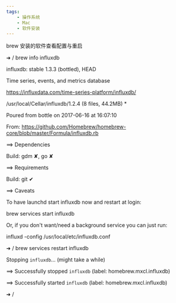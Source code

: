 ```yaml
---
tags:
    - 操作系统
    - Mac
    - 软件安装
---
```


brew 安装的软件查看配置与重启

➜  / brew info influxdb

influxdb: stable 1.3.3 (bottled), HEAD

Time series, events, and metrics database

https://influxdata.com/time-series-platform/influxdb/

/usr/local/Cellar/influxdb/1.2.4 (8 files, 44.2MB) *

  Poured from bottle on 2017-06-16 at 16:07:10

From: https://github.com/Homebrew/homebrew-core/blob/master/Formula/influxdb.rb

==> Dependencies

Build: gdm ✘, go ✘

==> Requirements

Build: git ✔

==> Caveats

To have launchd start influxdb now and restart at login:

  brew services start influxdb

Or, if you don't want/need a background service you can just run:

  influxd -config /usr/local/etc/influxdb.conf

➜  / brew services restart influxdb

Stopping `influxdb`... (might take a while)

==> Successfully stopped `influxdb` (label: homebrew.mxcl.influxdb)

==> Successfully started `influxdb` (label: homebrew.mxcl.influxdb)

➜  /

